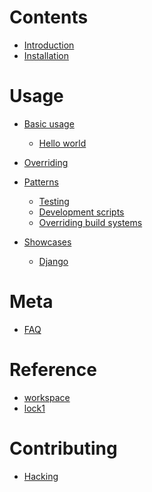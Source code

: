 # Contents

- [Introduction](./introduction.md)
- [Installation](./install.md)

# Usage

- [Basic usage]()
  - [Hello world](./usage/hello-world.md)

- [Overriding](./overriding/index.md)

- [Patterns]()
  - [Testing](./patterns/testing.md)
  - [Development scripts](./patterns/scripts.md)
  - [Overriding build systems](./patterns/overriding-build-systems.md)

- [Showcases]()
  - [Django](./showcases/django.md)

# Meta

- [FAQ](./FAQ.md)

# Reference

- [workspace](./lib/workspace.md)
- [lock1](./lib/lock1.md)

# Contributing

- [Hacking](./HACKING.md)
